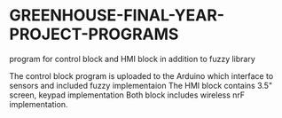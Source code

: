 # GREENHOUSE-FINAL-YEAR-PROJECT-PROGRAMS
program for control block and HMI block in addition to fuzzy library

The control block program is uploaded to the Arduino which interface to sensors and included fuzzy implementaion
The HMI block contains 3.5" screen, keypad implementation 
Both block includes wireless nrF implementation.
